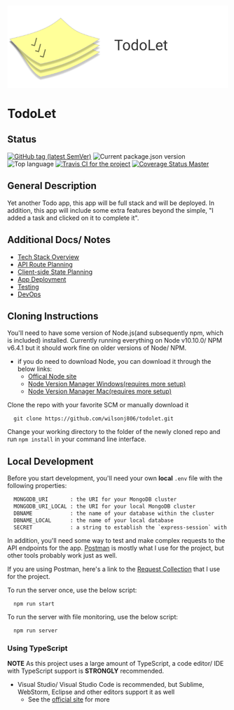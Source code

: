![TodoLet Logo](./client/src/assets/Logo-Heading(720x266).png)
# TodoLet
## Status
[![GitHub tag (latest SemVer)](https://img.shields.io/github/tag/wilsonj806/todolet.svg)](https://github.com/wilsonj806/todolet)
![Current package.json version](https://img.shields.io/github/package-json/v/wilsonj806/todolet.svg?label=current%20version)
![Top language](https://img.shields.io/github/languages/top/wilsonj806/todolet.svg)
[![Travis CI for the project](https://img.shields.io/travis/wilsonj806/todolet.svg)](https://travis-ci.org/wilsonj806/todolet)
[![Coverage Status Master](https://coveralls.io/repos/github/wilsonj806/todolet/badge.svg?branch=master)](https://coveralls.io/github/wilsonj806/todolet?branch=master)


## General Description
Yet another Todo app, this app will be full stack and will be deployed. In addition, this app will include some extra features beyond the simple, "I added a task and clicked on it to complete it".

## Additional Docs/ Notes
- [Tech Stack Overview](./docs/TECHSTACK.md)
- [API Route Planning](./docs/routing.md)
- [Client-side State Planning](./docs/CLIENTSTATE.md)
- [App Deployment](./docs/DEPLOYMENT.md)
- [Testing](./docs/TESTING.md)
- [DevOps](./docs/DEVOPS.md)

## Cloning Instructions
You'll need to have some version of Node.js(and subsequently npm, which is included) installed. Currently running everything on Node v10.10.0/ NPM v6.4.1 but it should work fine on older versions of Node/ NPM.
- if you do need to download Node, you can download it through the below links:
  - [Offical Node site](https://nodejs.org/en/download/)
  - [Node Version Manager Windows(requires more setup)](https://github.com/coreybutler/nvm-windows)
  - [Node Version Manager Mac(requires more setup)](https://github.com/creationix/nvm)

Clone the repo with your favorite SCM or manually download it
  ```
    git clone https://github.com/wilsonj806/todolet.git
  ```

Change your working directory to the folder of the newly cloned repo and run ```npm install``` in your command line interface.

## Local Development
Before you start development, you'll need your own **local** `.env` file with the following properties:
  ```
    MONGODB_URI       : the URI for your MongoDB cluster
    MONGODB_URI_LOCAL : the URI for your local MongoDB cluster
    DBNAME            : the name of your database within the cluster
    DBNAME_LOCAL      : the name of your local database
    SECRET            : a string to establish the `express-session` with
  ```

In addition, you'll need some way to test and make complex requests to the API endpoints for the app. [Postman](https://www.getpostman.com/) is mostly what I use for the project, but other tools probably work just as well.

If you are using Postman, here's a link to the [Request Collection](https://www.getpostman.com/collections/aaeeff55faa8e026f8a5) that I use for the project.

To run the server once, use the below script:
```
  npm run start
```

To run the server with file monitoring, use the below script:
```
  npm run server
```

### Using TypeScript

**NOTE** As this project uses a large amount of TypeScript, a code editor/ IDE with TypeScript support is **STRONGLY** recommended.
- Visual Studio/ Visual Studio Code is recommended, but Sublime, WebStorm, Eclipse and other editors support it as well
  - See the [official site](https://www.typescriptlang.org/index.html#download-links) for more

